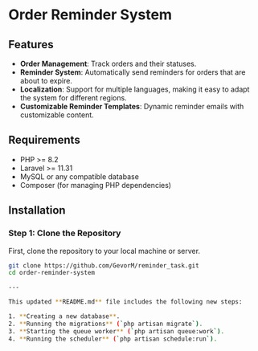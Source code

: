 # Order Reminder System


## Features

- **Order Management**: Track orders and their statuses.
- **Reminder System**: Automatically send reminders for orders that are about to expire.
- **Localization**: Support for multiple languages, making it easy to adapt the system for different regions.
- **Customizable Reminder Templates**: Dynamic reminder emails with customizable content.

## Requirements

- PHP >= 8.2
- Laravel >= 11.31
- MySQL or any compatible database
- Composer (for managing PHP dependencies)

## Installation

### Step 1: Clone the Repository

First, clone the repository to your local machine or server.

```bash
git clone https://github.com/GevorM/reminder_task.git
cd order-reminder-system

---

This updated **README.md** file includes the following new steps:

1. **Creating a new database**.
2. **Running the migrations** (`php artisan migrate`).
3. **Starting the queue worker** (`php artisan queue:work`).
4. **Running the scheduler** (`php artisan schedule:run`).
